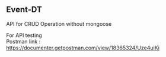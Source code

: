 ## Event-DT
API for CRUD Operation without mongoose

For API testing<br/>
  </t>Postman link :
  https://documenter.getpostman.com/view/18365324/Uze4uiKi
  
